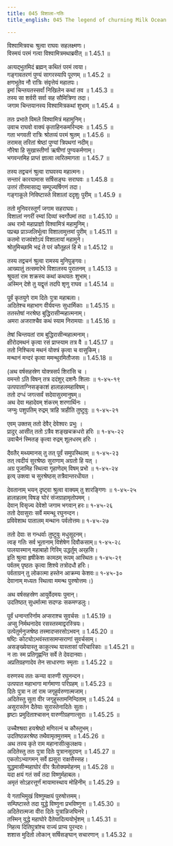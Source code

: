 ```yaml
---
title: 045 विशाला-गतिः
title_english: 045 The legend of churning Milk Ocean

---
```


<div class="audioEmbed"  caption="श्रीराम-हरिसीताराममूर्ति-घनपाठिभ्यां वचनम्" src="https://archive.org/download/Ramayana-recitation-Sriram-harisItArAmamUrti-Ghanapaati-v2/Kanda_1/Kanda_1_BK-045-Vishala_Gamanam.mp3"></div>

विश्वामित्रवचः श्रुत्वा राघवः सहलक्ष्मणः।  
विस्मयं परमं गत्वा विश्वामित्रमथाब्रवीत् ॥ 1.45.1 ॥   

अत्यद्भुतमिदं ब्रह्मन् कथितं परमं त्वया।  
गङ्गावतरणं पुण्यं सागरस्यापि पूरणम् ॥ 1.45.2 ॥   
क्षणभूतेव नौ रात्रिः संवृत्तेयं महातपः।  
इमां चिन्तयतस्सर्वां निखिलेन कथां तव ॥ 1.45.3 ॥   
तस्य सा शर्वरी सर्वा सह सौमित्रिणा तदा।  
जगाम चिन्तयानस्य विश्वामित्रकथां शुभाम् ॥ 1.45.4 ॥   

ततः प्रभाते विमले विश्वामित्रं महामुनिम्।  
उवाच राघवो वाक्यं कृताहिनकमरिन्दमः ॥ 1.45.5 ॥   
गता भगवती रात्रिः श्रोतव्यं परमं श्रुतम् ॥ 1.45.6 ॥   
तरामस् तरितां श्रेष्ठां पुण्यां त्रिपथगां नदीम्॥  
नौरेषा हि सुखास्तीर्णा ऋषीणां पुण्यकर्मणाम्।  
भगवन्तमिह प्राप्तं ज्ञात्वा त्वरितमागता ॥ 1.45.7 ॥   

तस्य तद्वचनं श्रुत्वा राघवस्य महात्मनः।  
सन्तारं कारयामास सर्षिसङ्घः सराघवः ॥ 1.45.8 ॥   
उत्तरं तीरमासाद्य सम्पूज्यर्षिगणं तदा।  
गङ्गाकूले निविष्टास्ते विशालां ददृशुः पुरीम् ॥ 1.45.9 ॥   

ततो मुनिवरस्तूर्णं जगाम सहराघवः।  
विशालां नगरीं रम्यां दिव्यां स्वर्गोपमां तदा ॥ 1.45.10 ॥   
अथ रामो महाप्राज्ञो विश्वामित्रं महामुनिम्।  
पप्रच्छ प्राञ्जलिर्भूत्वा विशालामुत्तमां पुरीम् ॥ 1.45.11 ॥   
कतमो राजवंशोऽयं विशालायां महामुने।  
श्रोतुमिच्छामि भद्रं ते परं कौतूहलं हि मे ॥ 1.45.12 ॥   

तस्य तद्वचनं श्रुत्वा रामस्य मुनिपुङ्गवः।  
आख्यातुं तत्समारेभे विशालस्य पुरातनम् ॥ 1.45.13 ॥   
श्रूयतां राम शक्रस्य कथां कथयतः शुभाम्।  
अस्मिन् देशे तु यद्वृत्तं तदपि शृणु राघव ॥ 1.45.14 ॥   

पूर्वं कृतयुगे राम दितेः पुत्रा महाबलाः।  
अदितेश्च महाभाग वीर्यवन्तः सुधार्मिकाः ॥ 1.45.15 ॥   
ततस्तेषां नरश्रेष्ठ बुद्धिरासीन्महात्मनाम्।  
अमरा अजराश्चैव कथं स्याम निरामयाः ॥ 1.45.16 ॥   

तेषां चिन्तयतां राम बुद्धिरासीन्महात्मनाम्।  
क्षीरोदमथनं कृत्वा रसं प्राप्स्याम तत्र वै ॥ 1.45.17 ॥   
ततो निश्चित्य मथनं योक्त्रं कृत्वा च वासुकिम्।  
मन्थानं मन्दरं कृत्वा ममन्थुरमितौजसः ॥ 1.45.18 ॥   

(अथ वर्षसहस्रेण योक्त्रसर्प शिरांसि च ।  
वमन्तो ऽति विषन् तत्र ददंशुर् दशनैः शिलाः ॥ १-४५-१९  
उत्पपाताग्निसङ्काशं हालाहलमहाविषम्।  
ततो दग्धं जगत्सर्वं सदेवासुरमानुषम्॥  
अथ देवा महादेवम् शंकरम् शरणार्थिनः ।  
जग्मुः पशुपतिम् रुद्रम् त्राहि त्राहीति तुष्टुवुः ॥ १-४५-२१  

एवम् उक्तस् ततो देवैर् देवेश्वरः प्रभुः ।  
प्रादुर् आसीत् ततो ऽत्रैव शङ्खचक्रधरो हरिः ॥ १-४५-२२  
उवाचैनं स्मितङ् कृत्वा रुद्रम् शूलधरम् हरिः ।  

दैवतैर् मथ्यमानस् तु तत् पूर्वं समुपस्थितम् ॥ १-४५-२३  
तत् त्वदीयं सुरश्रेष्ठः सुराणाम् अग्रतो हि यत् ।  
अग्र पूजामिह स्थित्वा गृहाणेदम् विषम् प्रभो ॥ १-४५-२४  
इत्य् उक्त्वा च सुरश्रेष्ठस् तत्रैवान्तरधीयत ।  

देवतानाम् भयन् दृष्ट्वा श्रुत्वा वाक्यम् तु शारङ्गिणः ॥ १-४५-२५  
हालाहलम् विषङ् घोरं संजग्राहामृतोपमम् ।  
देवान् विसृज्य देवेशो जगाम भगवान् हरः॥ १-४५-२६  
ततो देवासुराः सर्वे ममन्थू रघुनन्दन।  
प्रविवेशाथ पातालम् मन्थानः पर्वतोत्तमः॥ १-४५-२७  

ततो देवाः स गन्धर्वाः तुष्टुवुः मधुसूदनम्।  
त्वङ् गतिः सर्व भूतानाम् विशेषेण दिवौकसाम्॥ १-४५-२८  
पालयास्मान् महाबाहो गिरिम् उद्धर्तुम् अर्‌हसि।  
इति श्रुत्वा हृषीकेशः कामठम् रूपम् आस्थितः॥ १-४५-२९  
पर्वतम् पृष्ठतः कृत्वा शिश्ये तत्रोदधौ हरिः।  
पर्वताग्रन् तु लोकात्मा हस्तेन आक्रम्य केशवः॥ १-४५-३०  
देवानाम् मध्यतः स्थित्वा ममन्थ पुरुषोत्तमः।)  

अथ वर्षसहस्रेण आयुर्वेदमयः पुमान्।  
उदतिष्ठत् सुधर्मात्मा सदण्डः सकमण्डलुः।  

पूर्वं धन्वन्तरिर्नाम अप्सराश्च सुवर्चसः ॥ 1.45.19 ॥   
अप्सु निर्मथनादेव रसस्तस्माद्वरस्त्रियः।  
उत्पेतुर्मनुजश्रेष्ठ तस्मादप्सरसोऽभवन् ॥ 1.45.20 ॥   
षष्टिः कोट्योऽभवंस्तासामप्सराणां सुवर्चसाम्।  
असङ्ख्येयास्तु काकुत्स्थ यास्तासां परिचारिकाः ॥ 1.45.21 ॥   
न ताः स्म प्रतिगृह्णन्ति सर्वे ते देवदानवाः।  
अप्रतिग्रहणादेव तेन साधारणाः स्मृताः ॥ 1.45.22 ॥   

वरुणस्य ततः कन्या वारुणी रघुनन्दन।  
उत्पपात महाभागा मार्गमाणा परिग्रहम् ॥ 1.45.23 ॥   
दितेः पुत्रा न तां राम जगृहुर्वरुणात्मजाम्।  
अदितेस्तु सुता वीर जगृहुस्तामनिन्दिताम् ॥ 1.45.24 ॥   
असुरास्तेन दैतेयाः सुरास्तेनादितेः सुताः।  
हृष्टाः प्रमुदिताश्चासन् वारुणीग्रहणात्सुराः ॥ 1.45.25 ॥   

उच्चैश्श्रवा हयश्रेष्ठो मणिरत्नं च कौस्तुभम्।  
उदतिष्ठन्नरश्रेष्ठ तथैवामृतमुत्तमम् ॥ 1.45.26 ॥   
अथ तस्य कृते राम महानासीत्कुलक्षयः।  
अदितेस्तु ततः पुत्रा दितेः पुत्रानसूदयन् ॥ 1.45.27 ॥   
एकतोऽभ्यागमन् सर्वे ह्यसुरा राक्षसैस्सह।  
युद्धमासीन्महाघोरं वीर त्रैलोक्यमोहनम् ॥ 1.45.28 ॥   
यदा क्षयं गतं सर्वं तदा विष्णुर्महाबलः।  
अमृतं सोऽहरत्तूर्णं मायामास्थाय मोहिनीम् ॥ 1.45.29 ॥   

ये गताभिमुखं विष्णुमक्षयं पुरुषोत्तमम्।  
सम्पिष्टास्ते तदा युद्धे विष्णुना प्रभविष्णुना ॥ 1.45.30 ॥   
अदितेरात्मजा वीरा दितेः पुत्रान्निजघिनरे।  
तस्मिन् युद्धे महाघोरे दैतेयादित्ययोर्भृशम् ॥ 1.45.31 ॥   
निहत्य दितिपुत्रांश्च राज्यं प्राप्य पुरन्दरः।  
शशास मुदितो लोकान् सर्षिसङ्घान् सचारणान् ॥ 1.45.32 ॥   